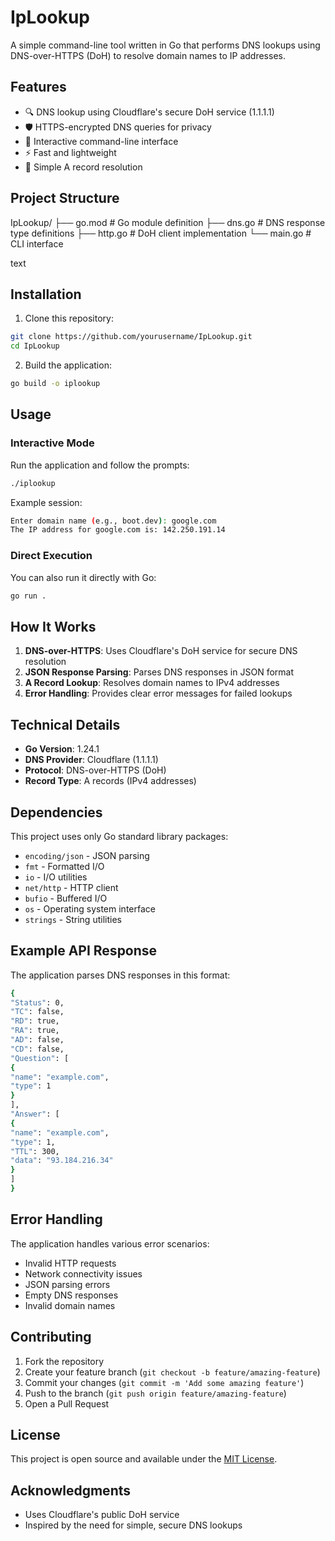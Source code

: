 # IpLookup

A simple command-line tool written in Go that performs DNS lookups using DNS-over-HTTPS (DoH) to resolve domain names to IP addresses.

## Features

- 🔍 DNS lookup using Cloudflare's secure DoH service (1.1.1.1)
- 🛡️ HTTPS-encrypted DNS queries for privacy
- 📝 Interactive command-line interface
- ⚡ Fast and lightweight
- 🎯 Simple A record resolution

## Project Structure

IpLookup/
├── go.mod # Go module definition
├── dns.go # DNS response type definitions
├── http.go # DoH client implementation
└── main.go # CLI interface

text

## Installation

1. Clone this repository:
```bash
git clone https://github.com/yourusername/IpLookup.git
cd IpLookup
```

2. Build the application:
```bash
go build -o iplookup
```

## Usage

### Interactive Mode

Run the application and follow the prompts:
```bash
./iplookup
```

Example session:
```bash
Enter domain name (e.g., boot.dev): google.com
The IP address for google.com is: 142.250.191.14
```

### Direct Execution

You can also run it directly with Go:
```bash
go run .
```

## How It Works

1. **DNS-over-HTTPS**: Uses Cloudflare's DoH service for secure DNS resolution
2. **JSON Response Parsing**: Parses DNS responses in JSON format
3. **A Record Lookup**: Resolves domain names to IPv4 addresses
4. **Error Handling**: Provides clear error messages for failed lookups

## Technical Details

- **Go Version**: 1.24.1
- **DNS Provider**: Cloudflare (1.1.1.1)
- **Protocol**: DNS-over-HTTPS (DoH)
- **Record Type**: A records (IPv4 addresses)

## Dependencies

This project uses only Go standard library packages:
- `encoding/json` - JSON parsing
- `fmt` - Formatted I/O
- `io` - I/O utilities  
- `net/http` - HTTP client
- `bufio` - Buffered I/O
- `os` - Operating system interface
- `strings` - String utilities

## Example API Response

The application parses DNS responses in this format:
```bash
{
"Status": 0,
"TC": false,
"RD": true,
"RA": true,
"AD": false,
"CD": false,
"Question": [
{
"name": "example.com",
"type": 1
}
],
"Answer": [
{
"name": "example.com",
"type": 1,
"TTL": 300,
"data": "93.184.216.34"
}
]
}
```

## Error Handling

The application handles various error scenarios:
- Invalid HTTP requests
- Network connectivity issues
- JSON parsing errors
- Empty DNS responses
- Invalid domain names

## Contributing

1. Fork the repository
2. Create your feature branch (`git checkout -b feature/amazing-feature`)
3. Commit your changes (`git commit -m 'Add some amazing feature'`)
4. Push to the branch (`git push origin feature/amazing-feature`)
5. Open a Pull Request

## License

This project is open source and available under the [MIT License](LICENSE).

## Acknowledgments

- Uses Cloudflare's public DoH service
- Inspired by the need for simple, secure DNS lookups
